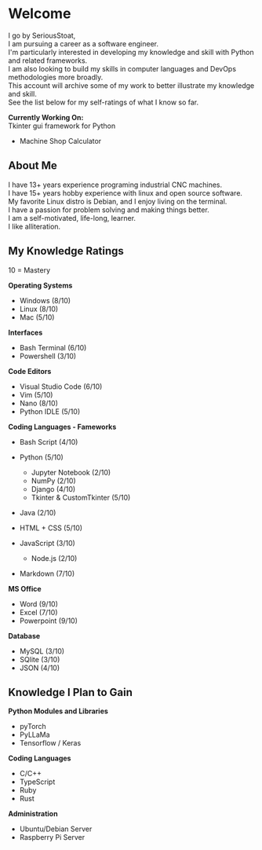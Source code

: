 # Welcome
I go by SeriousStoat,  
I am pursuing a career as a software engineer.  
I'm particularly interested in developing my knowledge and skill with Python and related frameworks.  
I am also looking to build my skills in computer languages and DevOps methodologies more broadly.  
This account will archive some of my work to better illustrate my knowledge and skill.  
See the list below for my self-ratings of what I know so far.

**Currently Working On:**  
Tkinter gui framework for Python
- Machine Shop Calculator

## About Me
I have 13+ years experience programing industrial CNC machines.  
I have 15+ years hobby experience with linux and open source software.  
My favorite Linux distro is Debian, and I enjoy living on the terminal.  
I have a passion for problem solving and making things better.  
I am a self-motivated, life-long, learner.  
I like alliteration.

## My Knowledge Ratings
10 = Mastery

**Operating Systems**
- Windows (8/10)
- Linux (8/10)
- Mac (5/10)

**Interfaces**
- Bash Terminal (6/10)
- Powershell (3/10)

**Code Editors**
- Visual Studio Code (6/10)
- Vim (5/10)
- Nano (8/10)
- Python IDLE (5/10)

**Coding Languages - Fameworks**
- Bash Script (4/10)
- Python (5/10)
    - Jupyter Notebook (2/10)
    - NumPy (2/10)
    - Django (4/10)
    - Tkinter & CustomTkinter (5/10)
 
- Java (2/10)

- HTML + CSS (5/10)
- JavaScript (3/10)
    - Node.js (2/10)

- Markdown (7/10)

**MS Office**
- Word (9/10)
- Excel (7/10)
- Powerpoint (9/10)

**Database**
- MySQL (3/10)
- SQlite (3/10)
- JSON (4/10)

## Knowledge I Plan to Gain
**Python Modules and Libraries**
- pyTorch
- PyLLaMa
- Tensorflow / Keras

**Coding Languages**
- C/C++
- TypeScript
- Ruby
- Rust

**Administration**
- Ubuntu/Debian Server
- Raspberry Pi Server
